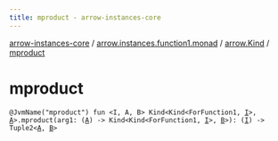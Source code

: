 ```yaml
---
title: mproduct - arrow-instances-core
---
```


[arrow-instances-core](../../index.html) / [arrow.instances.function1.monad](../index.html) / [arrow.Kind](index.html) / [mproduct](./mproduct.html)

# mproduct

`@JvmName("mproduct") fun <I, A, B> Kind<Kind<ForFunction1, `[`I`](mproduct.html#I)`>, `[`A`](mproduct.html#A)`>.mproduct(arg1: (`[`A`](mproduct.html#A)`) -> Kind<Kind<ForFunction1, `[`I`](mproduct.html#I)`>, `[`B`](mproduct.html#B)`>): (`[`I`](mproduct.html#I)`) -> Tuple2<`[`A`](mproduct.html#A)`, `[`B`](mproduct.html#B)`>`